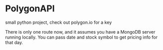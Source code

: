 # PolygonAPI
small python project, check out polygon.io for a key

There is only one route now, and it assumes you have a MongoDB server running locally. You can pass date and stock symbol to get pricing info for that day.
